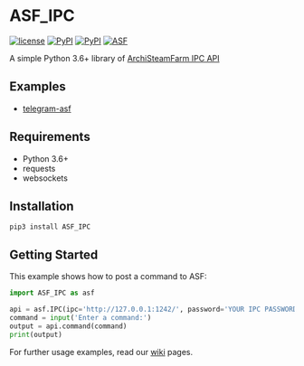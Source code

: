 # ASF_IPC

[![license](https://img.shields.io/github/license/deluxghost/ASF_IPC.svg?style=flat-square)](https://github.com/deluxghost/ASF_IPC/blob/master/LICENSE)
[![PyPI](https://img.shields.io/badge/Python-3.6-blue.svg?style=flat-square)](https://pypi.python.org/pypi/ASF-IPC)
[![PyPI](https://img.shields.io/pypi/v/ASF-IPC.svg?style=flat-square)](https://pypi.python.org/pypi/ASF-IPC)
[![ASF](https://img.shields.io/badge/ASF-3.1.0.5-orange.svg?style=flat-square)](https://github.com/JustArchi/ArchiSteamFarm)

A simple Python 3.6+ library of [ArchiSteamFarm IPC API](https://github.com/JustArchi/ArchiSteamFarm/wiki/IPC)

## Examples

* [telegram-asf](https://github.com/deluxghost/telegram-asf)

## Requirements

* Python 3.6+
* requests
* websockets

## Installation

```shell
pip3 install ASF_IPC
```

## Getting Started

This example shows how to post a command to ASF:

```python
import ASF_IPC as asf

api = asf.IPC(ipc='http://127.0.0.1:1242/', password='YOUR IPC PASSWORD')
command = input('Enter a command:')
output = api.command(command)
print(output)
```

For further usage examples, read our [wiki](https://github.com/deluxghost/ASF_IPC/wiki) pages.



